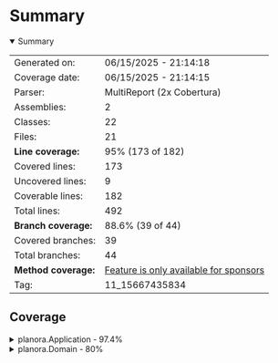 # Summary
<details open><summary>Summary</summary>

|||
|:---|:---|
| Generated on: | 06/15/2025 - 21:14:18 |
| Coverage date: | 06/15/2025 - 21:14:15 |
| Parser: | MultiReport (2x Cobertura) |
| Assemblies: | 2 |
| Classes: | 22 |
| Files: | 21 |
| **Line coverage:** | 95% (173 of 182) |
| Covered lines: | 173 |
| Uncovered lines: | 9 |
| Coverable lines: | 182 |
| Total lines: | 492 |
| **Branch coverage:** | 88.6% (39 of 44) |
| Covered branches: | 39 |
| Total branches: | 44 |
| **Method coverage:** | [Feature is only available for sponsors](https://reportgenerator.io/pro) |
| Tag: | 11_15667435834 |

</details>

## Coverage
<details><summary>planora.Application - 97.4%</summary>

|**Name**|**Line**|**Branch**|
|:---|---:|---:|
|**planora.Application**|**97.4%**|**88.6%**|
|planora.Application.Common.Mediator|100%|75%|
|planora.Application.Common.Result|92.8%|75%|
|planora.Application.Common.Result`1|100%|100%|
|planora.Application.Extensions.ServiceCollectionExtensions|0%||
|planora.Application.Features.Activities.Commands.Create.CreateActivityHandl<br/>er|100%||
|planora.Application.Features.Activities.Commands.Create.CreateActivityMappe<br/>r|100%||
|planora.Application.Features.Activities.Commands.Create.CreateActivityReque<br/>st|100%||
|planora.Application.Features.Activities.Commands.Create.CreateActivityRespo<br/>nse|100%||
|planora.Application.Features.Activities.Commands.Update.UpdateActivityHandl<br/>er|100%|100%|
|planora.Application.Features.Activities.Commands.Update.UpdateActivityMappe<br/>r|100%|100%|
|planora.Application.Features.Activities.Commands.Update.UpdateActivityReque<br/>st|100%||
|planora.Application.Features.Activities.Queries.GetAll.GetAllActivitiesHand<br/>ler|100%||
|planora.Application.Features.Activities.Queries.GetAll.GetAllActivitiesMapp<br/>er|100%||
|planora.Application.Features.Activities.Queries.GetAll.GetAllActivitiesResp<br/>onse|100%||
|planora.Application.Features.Activities.Queries.GetDetails.GetActivityDetai<br/>lsHandler|100%|100%|
|planora.Application.Features.Activities.Queries.GetDetails.GetActivityDetai<br/>lsMapper|100%||
|planora.Application.Features.Activities.Queries.GetDetails.GetActivityDetai<br/>lsRequest|100%||
|planora.Application.Features.Activities.Queries.GetDetails.GetActivityDetai<br/>lsResponse|100%||

</details>
<details><summary>planora.Domain - 80%</summary>

|**Name**|**Line**|**Branch**|
|:---|---:|---:|
|**planora.Domain**|**80%**|****|
|planora.Domain.Entities.Activity|100%||
|planora.Domain.Entities.BaseEntity|100%||
|planora.Domain.Errors.ActivityError|100%||
|planora.Domain.Errors.AppError|58.3%||

</details>

